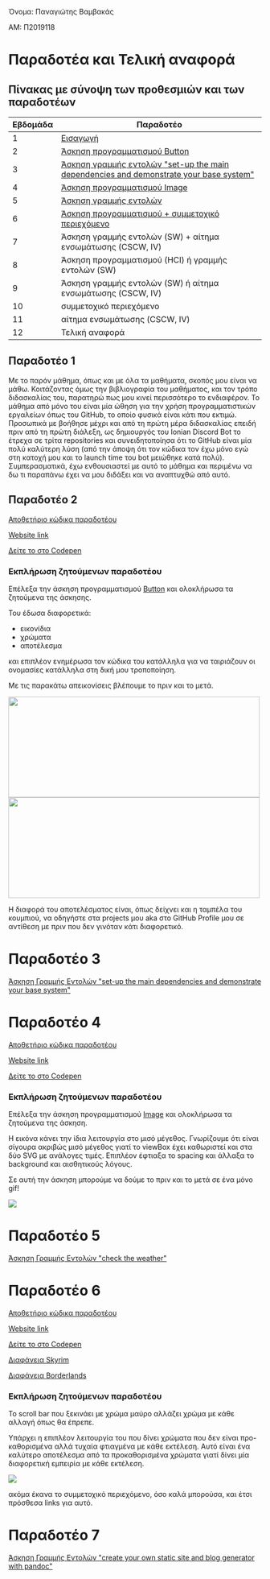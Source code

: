 Όνομα: Παναγιώτης Βαμβακάς

ΑΜ: Π2019118

# Παραδοτέα και Τελική αναφορά

## Πίνακας με σύνοψη των προθεσμιών και των παραδοτέων

| Εβδομάδα | Παραδοτέο |
| --- | --- |
| 1 | [Εισαγωγή](https://github.com/Vuxxs/hci/tree/2019118/projects/2019118#user-content-πίνακας-με-σύνοψη-των-προθεσμιών-και-των-παραδοτέων:~:text=%CE%A0%CE%B1%CF%81%CE%B1%CE%B4%CE%BF%CF%84%CE%AD%CE%BF%201) |
| 2 | [Άσκηση προγραμματισμού Button](https://github.com/Vuxxs/hci/tree/2019118/projects/2019118#user-content-παραδοτέο-1:~:text=%CE%A0%CE%B1%CF%81%CE%B1%CE%B4%CE%BF%CF%84%CE%AD%CE%BF%202) |
| 3 | [Άσκηση γραμμής εντολών "set-up the main dependencies and demonstrate your base system"](https://github.com/Vuxxs/hci/blob/2019118/projects/2019118/README.md#user-content-εκπλήρωση-ζητούμενων-παραδοτέου:~:text=%CE%A0%CE%B1%CF%81%CE%B1%CE%B4%CE%BF%CF%84%CE%AD%CE%BF%203) |
| 4 | [Άσκηση προγραμματισμού Image](https://github.com/Vuxxs/hci/blob/2019118/projects/2019118/README.md#user-content-παραδοτέο-3:~:text=%CE%A0%CE%B1%CF%81%CE%B1%CE%B4%CE%BF%CF%84%CE%AD%CE%BF%204) |
| 5 | [Άσκηση γραμμής εντολών](https://github.com/Vuxxs/hci/blob/2019118/projects/2019118/README.md#user-content-εκπλήρωση-ζητούμενων-παραδοτέου-1:~:text=gif!-,%CE%A0%CE%B1%CF%81%CE%B1%CE%B4%CE%BF%CF%84%CE%AD%CE%BF%205) |
| 6 | [Άσκηση προγραμματισμού + συμμετοχικό περιεχόμενο](https://github.com/Vuxxs/hci/blob/2019118/projects/2019118/README.md#user-content-παραδοτέο-5:~:text=weather%22-,%CE%A0%CE%B1%CF%81%CE%B1%CE%B4%CE%BF%CF%84%CE%AD%CE%BF%206) |
| 7 | Άσκηση γραμμής εντολών (SW) + αίτημα ενσωμάτωσης (CSCW, IV) |
| 8 | Άσκηση προγραμματισμού (HCI) ή γραμμής εντολών (SW) |
| 9 | Άσκηση γραμμής εντολών (SW) ή αίτημα ενσωμάτωσης (CSCW, IV) |
| 10 | συμμετοχικό περιεχόμενο |
| 11 | αίτημα ενσωμάτωσης (CSCW, IV) |
| 12 | Τελική αναφορά |


## Παραδοτέο 1

Με το παρόν μάθημα, όπως και με όλα τα μαθήματα, σκοπός μου είναι να μάθω. Κοιτάζοντας όμως την βιβλιογραφία του μαθήματος, και τον τρόπο διδασκαλίας του, παρατηρώ πως μου κινεί περισσότερο το ενδιαφέρον. Το μάθημα από μόνο του είναι μία ώθηση για την χρήση προγραμματιστικών εργαλείων όπως του GitHub, το οποίο φυσικά είναι κάτι που εκτιμώ. Προσωπικά με βοήθησε μέχρι και από τη πρώτη μέρα διδασκαλίας επειδή πριν από τη πρώτη διάλεξη, ως δημιουργός του Ionian Discord Bot το έτρεχα σε τρίτα repositories και συνειδητοποίησα ότι το GitHub είναι μία πολύ καλύτερη λύση (από την άποψη ότι τον κώδικα τον έχω μόνο εγώ στη κατοχή μου και το launch time του bot μειώθηκε κατά πολύ). Συμπερασματικά, έχω ενθουσιαστεί με αυτό το μάθημα και περιμένω να δω τι παραπάνω έχει να μου διδάξει και να αναπτυχθώ από αυτό.

## Παραδοτέο 2

[Αποθετήριο κώδικα παραδοτέου](https://github.com/Vuxxs/site/blob/master/_remix/button.md)

[Website link](https://elastic-northcutt-449d27.netlify.app/remix/button/)

[Δείτε το στο Codepen](https://codepen.io/vuxxs/pen/wvWMzMx)

### Εκπλήρωση ζητούμενων παραδοτέου 

Επέλεξα την άσκηση προγραμματισμού [Button](https://pibook.epidro.me/remix/button/) και ολοκλήρωσα τα ζητούμενα της άσκησης.

Του έδωσα διαφορετικά:
- εικονίδια
- χρώματα
- αποτέλεσμα

και επιπλέον ενημέρωσα τον κώδικα του κατάλληλα για να ταιριάζουν οι ονομασίες κατάλληλα στη δική μου τροποποίηση. 

Με τις παρακάτω απεικονίσεις βλέπουμε το πριν και το μετά.

<img src="https://i.imgur.com/B0rZp34.gif" width="500" height="200"> <img src= "https://i.imgur.com/y04AEFf.gif" width="500" height="200">

Η διαφορά του αποτελέσματος είναι, όπως δείχνει και η ταμπέλα του κουμπιού, να οδηγήστε στα projects μου aka στο GitHub Profile μου σε αντίθεση με πριν που δεν γινόταν κάτι διαφορετικό.

# Παραδοτέο 3

[Άσκηση Γραμμής Εντολών "set-up the main dependencies and demonstrate your base system"](https://asciinema.org/a/pGRw6ac3RANBLGaaYZnhpah3C)

# Παραδοτέο 4

[Αποθετήριο κώδικα παραδοτέου](https://github.com/Vuxxs/site/blob/master/_remix/image.md)

[Website link](https://elastic-northcutt-449d27.netlify.app/remix/image/)

[Δείτε το στο Codepen](https://codepen.io/vuxxs/pen/NWrMzyw)


### Εκπλήρωση ζητούμενων παραδοτέου 

Επέλεξα την άσκηση προγραμματισμού [Image](https://pibook.epidro.me/remix/image/) και ολοκλήρωσα τα ζητούμενα της άσκηση.

H εικόνα κάνει την ίδια λειτουργία στο μισό μέγεθος. Γνωρίζουμε ότι είναι σίγουρα ακριβώς μισό μέγεθος γιατί το viewBox έχει καθωριστεί και στα δύο SVG με ανάλογες τιμές. Επιπλέον έφτιαξα το spacing και άλλαξα το background και αισθητικούς λόγους.

Σε αυτή την άσκηση μπορούμε να δούμε το πριν και το μετά σε ένα μόνο gif!

<img src= "https://i.imgur.com/erCdQWV.gif">

# Παραδοτέο 5

[Άσκηση Γραμμής Εντολών "check the weather"](https://asciinema.org/a/sXUennhrjSEeavNPyFNLqJ7mk)

# Παραδοτέο 6


[Αποθετήριο κώδικα παραδοτέου](https://github.com/Vuxxs/site/blob/master/_remix/mouse-scroll.md)

[Website link](https://elastic-northcutt-449d27.netlify.app/remix/mouse-scroll/)

[Δείτε το στο Codepen](https://codepen.io/vuxxs/pen/JjKxBMM)

[Διαφάνεια Skyrim](https://github.com/Vuxxs/site/blob/master/_case-study/skyrim.md)

[Διαφάνεια Borderlands](https://github.com/Vuxxs/site/blob/master/_case-study/borderlands.md)

### Εκπλήρωση ζητούμενων παραδοτέου 

Το scroll bar που ξεκινάει με χρώμα μαύρο αλλάζει χρώμα με κάθε αλλαγή όπως θα έπρεπε. 

Υπάρχει η επιπλέον λειτουργία του που δίνει χρώματα που δεν είναι προ-καθορισμένα αλλά τυχαία φτιαγμένα με κάθε εκτέλεση. Αυτό είναι ένα καλύτερο αποτέλεσμα από τα προκαθορισμένα χρώματα γιατί δίνει μία διαφορετική εμπειρία με κάθε εκτέλεση.

<img src="https://i.imgur.com/nb0iLFq.gif">

ακόμα έκανα το συμμετοχικό περιεχόμενο, όσο καλά μπορούσα, και έτσι πρόσθεσα links για αυτό.

# Παραδοτέο 7

[Άσκηση Γραμμής Εντολών "create your own static site and blog generator with pandoc"](https://asciinema.org/a/iX2LiRTtb6yFbNXjiqjKBsG2M)

